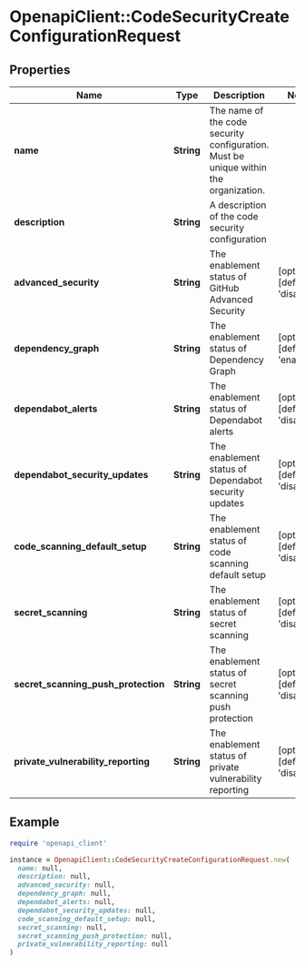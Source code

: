 # OpenapiClient::CodeSecurityCreateConfigurationRequest

## Properties

| Name | Type | Description | Notes |
| ---- | ---- | ----------- | ----- |
| **name** | **String** | The name of the code security configuration. Must be unique within the organization. |  |
| **description** | **String** | A description of the code security configuration |  |
| **advanced_security** | **String** | The enablement status of GitHub Advanced Security | [optional][default to &#39;disabled&#39;] |
| **dependency_graph** | **String** | The enablement status of Dependency Graph | [optional][default to &#39;enabled&#39;] |
| **dependabot_alerts** | **String** | The enablement status of Dependabot alerts | [optional][default to &#39;disabled&#39;] |
| **dependabot_security_updates** | **String** | The enablement status of Dependabot security updates | [optional][default to &#39;disabled&#39;] |
| **code_scanning_default_setup** | **String** | The enablement status of code scanning default setup | [optional][default to &#39;disabled&#39;] |
| **secret_scanning** | **String** | The enablement status of secret scanning | [optional][default to &#39;disabled&#39;] |
| **secret_scanning_push_protection** | **String** | The enablement status of secret scanning push protection | [optional][default to &#39;disabled&#39;] |
| **private_vulnerability_reporting** | **String** | The enablement status of private vulnerability reporting | [optional][default to &#39;disabled&#39;] |

## Example

```ruby
require 'openapi_client'

instance = OpenapiClient::CodeSecurityCreateConfigurationRequest.new(
  name: null,
  description: null,
  advanced_security: null,
  dependency_graph: null,
  dependabot_alerts: null,
  dependabot_security_updates: null,
  code_scanning_default_setup: null,
  secret_scanning: null,
  secret_scanning_push_protection: null,
  private_vulnerability_reporting: null
)
```

